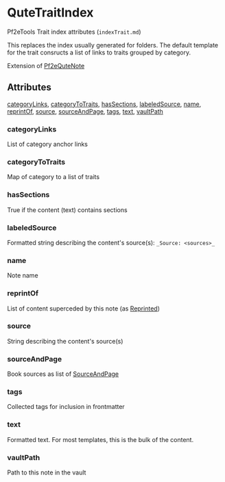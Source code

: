# QuteTraitIndex

Pf2eTools Trait index attributes (`indexTrait.md`)

This replaces the index usually generated for folders.
The default template for the trait consructs a list of links to
traits grouped by category.

Extension of [Pf2eQuteNote](Pf2eQuteNote.md)

## Attributes

[categoryLinks](#categorylinks), [categoryToTraits](#categorytotraits), [hasSections](#hassections), [labeledSource](#labeledsource), [name](#name), [reprintOf](#reprintof), [source](#source), [sourceAndPage](#sourceandpage), [tags](#tags), [text](#text), [vaultPath](#vaultpath)


### categoryLinks

List of category anchor links

### categoryToTraits

Map of category to a list of traits

### hasSections

True if the content (text) contains sections

### labeledSource

Formatted string describing the content's source(s): `_Source: <sources>_`

### name

Note name

### reprintOf

List of content superceded by this note (as [Reprinted](../Reprinted.md))

### source

String describing the content's source(s)

### sourceAndPage

Book sources as list of [SourceAndPage](../SourceAndPage.md)

### tags

Collected tags for inclusion in frontmatter

### text

Formatted text. For most templates, this is the bulk of the content.

### vaultPath

Path to this note in the vault
